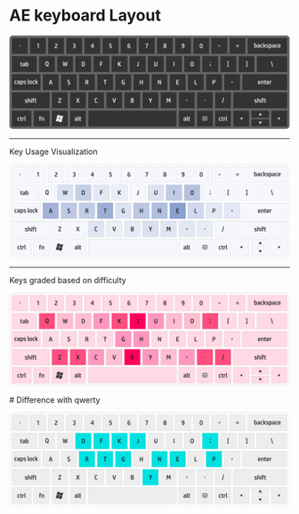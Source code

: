 # AE keyboard Layout
<p align="center">
  <img src="keybord us - eydi.png" width="600" title="Icon">
</p>
<hr>
Key Usage Visualization
<p align="center">
  <img src="Key Usage Visualization.png" width="600" title="Icon">
</p>
<hr>
Keys graded based on difficulty
<p align="center">
  <img src="Keys graded based on difficulty.png" width="600" title="Icon">
</p>
# Difference with qwerty
<p align="center">
  <img src="Keys diff to qwerty.png" width="600" title="Icon">
</p>